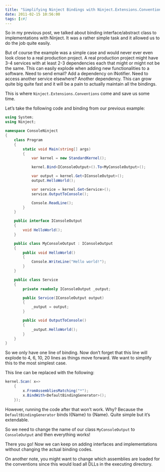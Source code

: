 ```yaml
---
title: "Simplifying Ninject Bindings with Ninject.Extensions.Conventions"
date: 2011-02-15 10:56:00
tags: [c#]
---
```


So in my previous post, we talked about binding interface/abstract class to implementations with Ninject. It was a rather simple task and it allowed us to do the job quite easily.

But of course the example was a simple case and would never ever even look close to a real production project. A real production project might have 3-4 services with at least 2-3 dependencies each that might or might not be the same. This can easily explode when adding new functionalities to a software. Need to send email? Add a dependency on INotifier. Need to access another service elsewhere? Another dependency. This can grow quite big quite fast and it will be a pain to actually maintain all the bindings.

This is where `Ninject.Extensions.Conventions` come and save us some time. 

Let’s take the following code and binding from our previous example: 

```cs
using System;
using Ninject;

namespace ConsoleNinject
{
    class Program
    {
        static void Main(string[] args)
        {
            var kernel = new StandardKernel();

            kernel.Bind<IConsoleOutput>().To<MyConsoleOutput>();

            var output = kernel.Get<IConsoleOutput>();
            output.HelloWorld();

            var service = kernel.Get<Service>();
            service.OutputToConsole();

            Console.ReadLine();
        }
    }

    public interface IConsoleOutput
    {
        void HelloWorld();
    }

    public class MyConsoleOutput : IConsoleOutput
    {
        public void HelloWorld()
        {
            Console.WriteLine("Hello world!");
        }
    }

    public class Service
    {
        private readonly IConsoleOutput _output;

        public Service(IConsoleOutput output)
        {
            _output = output;
        }

        public void OutputToConsole()
        {
            _output.HelloWorld();
        }
    }
}
```

So we only have one line of binding. Now don’t forget that this line will explode to 4, 6, 10, 20 lines as things move forward. We want to simplify this to the most simplest case.

This line can be replaced with the following:

```cs
kernel.Scan( x=>
    {
        x.FromAssembliesMatching("*");
        x.BindWith<DefaultBindingGenerator>();
    });
```

However, running the code after that won’t work. Why? Because the `DefaultBindingGenerator` binds I{Name} to {Name}. Quite simple but it’s extendable.

So we need to change the name of our class `MyConsoleOutput` to `ConsoleOutput` and then everything works! 

There you go! Now we can keep on adding interfaces and implementations without changing the actual binding codes. 

On another note, you might want to change which assemblies are loaded for the conventions since this would load all DLLs in the executing directory.